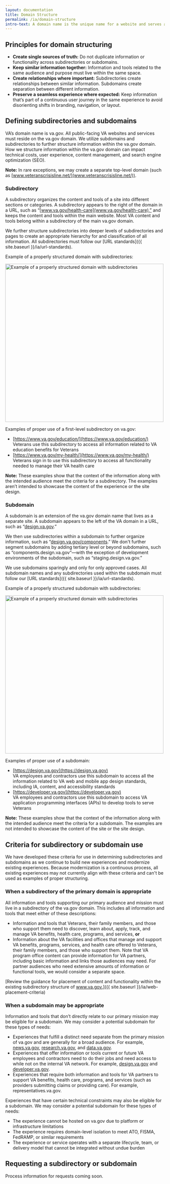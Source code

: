```yaml
---
layout: documentation
title: Domain Structure
permalink: /ia/domain-structure
intro-text: A domain name is the unique name for a website and serves as the site’s primary address and identifier. VA’s domain name is va.gov. All public-facing VA websites and services must reside on the va.gov domain, with rare exceptions.  
---
```


## Principles for domain structuring

- **Create single sources of truth:** Do not duplicate information or functionality across subdirectories or subdomains. 
- **Keep similar information together:** Information and tools related to the same audience and purpose must live within the same space.
- **Create relationships where important:** Subdirectories create relationships between similar information. Subdomains create separation between different information.
- **Preserve a seamless experience where expected:** Keep information that’s part of a continuous user journey in the same experience to avoid disorienting shifts in branding, navigation, or layout.

## Defining subdirectories and subdomains

VA’s domain name is va.gov. All public-facing VA websites and services must reside on the va.gov domain. We utilize subdomains and subdirectories to further structure information within the va.gov domain. How we structure information within the va.gov domain can impact technical costs, user experience, content management, and search engine optimization (SEO).

**Note:** In rare exceptions, we may create a separate top-level domain (such as [www.veteranscrisisline.net/](www.veteranscrisisline.net/)).

### Subdirectory

A subdirectory organizes the content and tools of a site into different sections or categories. A subdirectory appears to the right of the domain in a URL, such as “[www.va.gov/health-care](www.va.gov/health-care),” and keeps the content and tools within the main website. Most VA content and tools belong within a subdirectory of the main va.gov domain.

We further structure subdirectories into deeper levels of subdirectories and pages to create an appropriate hierarchy for and classification of all information. All subdirectories must follow our [URL standards]({{ site.baseurl }}/ia/url-standards).

Example of a properly structured domain with subdirectories:

<img width="500" alt="Example of a properly structured domain with subdirectories" src="https://github.com/user-attachments/assets/5b85fffb-2030-4509-b4e9-4eb8b6f2568a" />

Examples of proper use of a first-level subdirectory on va.gov: 

- [https://www.va.gov/education/](https://www.va.gov/education/)<br>Veterans use this subdirectory to access all information related to VA education benefits for Veterans
- [https://www.va.gov/my-health/](https://www.va.gov/my-health/)<br>Veterans sign in to use this subdirectory to access all functionality needed to manage their VA health care

**Note:** These examples show that the context of the information along with the intended audience meet the criteria for a subdirectory. The examples aren’t intended to showcase the content of the experience or the site design. 

### Subdomain 

A subdomain is an extension of the va.gov domain name that lives as a separate site. A subdomain appears to the left of the VA domain in a URL, such as “[design.va.gov](https://design.va.gov/).”   

We then use subdirectories within a subdomain to further organize information, such as “[design.va.gov/components](https://design.va.gov/components).” We don't further segment subdomains by adding tertiary level or beyond subdomains, such as “components.design.va.gov”—with the exception of development environments of the subdomain, such as “staging.design.va.gov.”

We use subdomains sparingly and only for only approved cases. All subdomain names and any subdirectories used within the subdomain must follow our [URL standards]({{ site.baseurl }}/ia/url-standards).

Example of a properly structured subdomain with subdirectories:

<img width="500" alt="Example of a properly structured domain with subdirectories" src="https://github.com/user-attachments/assets/5b85fffb-2030-4509-b4e9-4eb8b6f2568a" />

Examples of proper use of a subdomain:

- [https://design.va.gov](https://design.va.gov)<br>VA employees and contractors use this subdomain to access all the information related to VA web and mobile app design standards, including IA, content, and accessibility standards   
- [https://developer.va.gov](https://developer.va.gov)<br>VA employees and contractors use this subdomain to access VA application programming interfaces (APIs) to develop tools to serve Veterans  

**Note:** These examples show that the context of the information along with the intended audience meet the criteria for a subdomain. The examples are not intended to showcase the content of the site or the site design.

## Criteria for subdirectory or subdomain use

We have developed these criteria for use in determining subdirectories and subdomains as we continue to build new experiences and modernize existing experiences. Because modernization is a continuous process, all existing experiences may not currently align with these criteria and can't be used as examples of proper structuring. 

### When a subdirectory of the primary domain is appropriate 

All information and tools supporting our primary audience and mission must live in a subdirectory of the va.gov domain. This includes all information and tools that meet either of these descriptions: 

- Information and tools that Veterans, their family members, and those who support them need to discover, learn about, apply, track, and manage VA benefits, health care, programs, and services, **or**
- Information about the VA facilities and offices that manage and support VA benefits, programs, services, and health care offered to Veterans, their family members, and those who support them. Note that VA program office content can provide information for VA partners, including basic information and links those audiences may need. For partner audiences who need extensive amounts of information or functional tools, we would consider a separate space. 

[Review the guidance for placement of content and functionality within the existing subdirectory structure of www.va.gov.]({{ site.baseurl }}/ia/web-placement-criteria) 

### When a subdomain may be appropriate 

Information and tools that don’t directly relate to our primary mission may be eligible for a subdomain. We may consider a potential subdomain for these types of needs: 

- Experiences that fulfill a distinct need separate from the primary mission of va.gov and are generally for a broad audience. For example, [news.va.gov](https://news.va.gov/), [research.va.gov](https://www.research.va.gov/), and [data.va.gov](https://data.va.gov/). 
- Experiences that offer information or tools current or future VA employees and contractors need to do their jobs and need access to while not on the internal VA network. For example, [design.va.gov](https://design.va.gov/) and [developer.va.gov](https://developer.va.gov/).
- Experiences that require both information and tools for VA partners to support VA benefits, health care, programs, and services (such as providers submitting claims or providing care). For example, representatives.va.gov.

Experiences that have certain technical constraints may also be eligible for a subdomain. We may consider a potential subdomain for these types of needs:

- The experience cannot be hosted on va.gov due to platform or infrastructure limitations
- The experience requires domain-level isolation to meet ATO, FISMA, FedRAMP, or similar requirements
- The experience or service operates with a separate lifecycle, team, or delivery model that cannot be integrated without undue burden

## Requesting a subdirectory or subdomain

Process information for requests coming soon.
